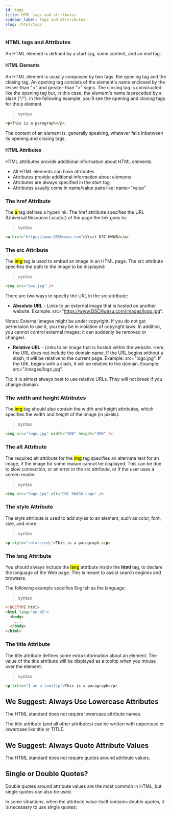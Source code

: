 ```yaml
---
id: tags
title: HTML tags and attributes
sidebar_label: Tags and Atrtributes
slug: /html/tags
---
```


### HTML tags and Attributes

An HTML element is defined by a start tag, some content, and an end tag.

#### HTML Elements

An HTML element is usually composed by two tags: the opening tag and the closing tag. An opening tag consists of the element's name enclosed by the lesser-than "<" and greater-than ">" signs. The closing tag is constructed like the opening tag but, in this case, the element's name is preceded by a slash ("/"). In the following example, you'll see the opening and closing tags for the p element.

> syntax

```html
<p>This is a paragraph</p>
```

The content of an element is, generally speaking, whatever falls inbetween its opening and closing tags.

#### HTML Attributes

HTML attributes provide additional information about HTML elements.

- All HTML elements can have attributes
- Attributes provide additional information about elements
- Attributes are always specified in the start tag
- Attributes usually come in name/value pairs like: name="value"

### The href Attribute

The <mark> a </mark> tag defines a hyperlink. The href attribute specifies the URL (Universal Resource Locator) of the page the link goes to:

> syntax

```html
<a href="https://www.DSCKwasu.com">Visit DSC KWASU</a>
```

### The src Attribute

The <mark>img </mark> tag is used to embed an image in an HTML page. The src attribute specifies the path to the image to be displayed:

> syntax

```html
<img src="box.jpg" />
```

There are two ways to specify the URL in the src attribute:

- **Absolute URL** - Links to an external image that is hosted on another website. Example: src="https://www.DSCKwasu.com/images/logo.jpg".

Notes: External images might be under copyright. If you do not get permission to use it, you may be in violation of copyright laws. In addition, you cannot control external images; it can suddenly be removed or changed.

- **Relative URL** - Links to an image that is hosted within the website. Here, the URL does not include the domain name. If the URL begins without a slash, it will be relative to the current page. Example: src="logo.jpg". If the URL begins with a slash, it will be relative to the domain. Example: src="/images/logo.jpg".

Tip: It is almost always best to use relative URLs. They will not break if you change domain.

### The width and height Attributes

The <mark> img </mark> tag should also contain the width and height attributes, which specifies the width and height of the image (in pixels):

> syntax

```html
<img src="logo.jpg" width="300" height="300" />
```

### The alt Attribute

The required alt attribute for the <mark>img</mark> tag specifies an alternate text for an image, if the image for some reason cannot be displayed. This can be due to slow connection, or an error in the src attribute, or if the user uses a screen reader.

> syntax

```html
<img src="logo.jpg" alt="DSC KWASU Logo" />
```

### The style Attribute

The style attribute is used to add styles to an element, such as color, font, size, and more.

> syntax

```html
<p style="color:red;">This is a paragraph.</p>
```

### The lang Attribute

You should always include the <mark>lang</mark> attribute inside the **html** tag, to declare the language of the Web page. This is meant to assist search engines and browsers.

The following example specifies English as the language:

> syntax

```html
<!DOCTYPE html>
<html lang="en-US">
  <body>
    ...
  </body>
</html>
```

### The title Attribute

The title attribute defines some extra information about an element.
The value of the title attribute will be displayed as a tooltip when you mouse over the element:

> syntax

```html
<p title="I am a tooltip">This is a paragraph</p>
```

## We Suggest: Always Use Lowercase Attributes

The HTML standard does not require lowercase attribute names.

The title attribute (and all other attributes) can be written with uppercase or lowercase like title or TITLE.

## We Suggest: Always Quote Attribute Values

The HTML standard does not require quotes around attribute values.

## Single or Double Quotes?

Double quotes around attribute values are the most common in HTML, but single quotes can also be used.

In some situations, when the attribute value itself contains double quotes, it is necessary to use single quotes:
